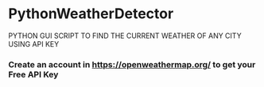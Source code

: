 # PythonWeatherDetector
PYTHON GUI SCRIPT TO FIND THE CURRENT WEATHER OF ANY CITY USING API KEY


### Create an account in https://openweathermap.org/ to get your Free API Key

